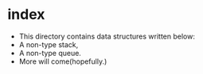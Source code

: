 # index #

* This directory contains data structures written below:
* A non-type stack,
* A non-type queue.
* More will come(hopefully.) 